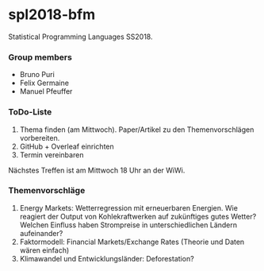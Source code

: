 # spl2018-bfm
Statistical Programming Languages SS2018.

### Group members
* Bruno Puri
* Felix Germaine 
* Manuel Pfeuffer

### ToDo-Liste
1. Thema finden (am Mittwoch). Paper/Artikel zu den Themenvorschlägen vorbereiten.
2. GitHub + Overleaf einrichten
3. Termin vereinbaren

Nächstes Treffen ist am Mittwoch 18 Uhr an der WiWi.

### Themenvorschläge
1. Energy Markets: Wetterregression mit erneuerbaren Energien. Wie reagiert der Output von Kohlekraftwerken auf zukünftiges gutes Wetter? Welchen Einfluss haben Strompreise in unterschiedlichen Ländern aufeinander?
2. Faktormodell: Financial Markets/Exchange Rates (Theorie und Daten wären einfach)
3. Klimawandel und Entwicklungsländer: Deforestation?
